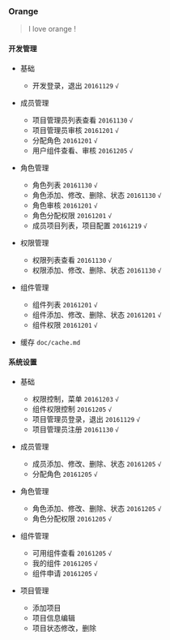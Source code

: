 ### Orange

> I love orange !

#### 开发管理

+ 基础

  + 开发登录，退出 `20161129` `√`

+ 成员管理

  + 项目管理员列表查看 `20161130` `√`
  + 项目管理员审核 `20161201` `√`
  + 分配角色 `20161201` `√`
  + 用户组件查看、审核 `20161205` `√`

+ 角色管理

  + 角色列表 `20161130` `√`
  + 角色添加、修改、删除、状态 `20161130` `√`
  + 角色审核 `20161201` `√`
  + 角色分配权限 `20161201` `√`
  + 成员项目列表，项目配置 `20161219` `√`


+ 权限管理
  + 权限列表查看 `20161130` `√`
  + 权限添加、修改、删除、状态 `20161130` `√`

+ 组件管理
  + 组件列表 `20161201` `√`
  + 组件添加、修改、删除、状态 `20161201` `√`
  + 组件权限 `20161201` `√`

+ 缓存 `doc/cache.md`


#### 系统设置

+ 基础
  + 权限控制，菜单 `20161203` `√`
  + 组件权限控制 `20161205` `√`
  + 项目管理员登录，退出 `20161129` `√`
  + 项目管理员注册 `20161130` `√`

+ 成员管理
  + 成员添加、修改、删除、状态 `20161205` `√`
  + 分配角色 `20161205` `√`


+ 角色管理
  + 角色添加、修改、删除、状态 `20161205` `√`
  + 角色分配权限 `20161205` `√`


+ 组件管理
  + 可用组件查看 `20161205` `√`
  + 我的组件 `20161205` `√`
  + 组件申请 `20161205` `√`

+ 项目管理
  + 添加项目
  + 项目信息编辑
  + 项目状态修改，删除
